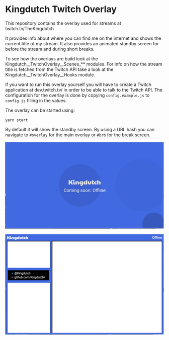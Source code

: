 # Kingdutch Twitch Overlay

This repository contains the overlay used for streams at twitch.tv/TheKingdutch

It provides info about where you can find me on the internet and shows the current
title of my stream. It also provides an animated standby screen for before the stream
and during short breaks.

To see how the overlays are build look at the Kingdutch__TwitchOverlay__Scenes_** modules.
For info on how the stream title is fetched from the Twitch API take a look at the
Kingdutch__TwitchOverlay__Hooks module.

If you want to run this overlay yourself you will have to create a Twitch application
at dev.twitch.tv/ in order to be able to talk to the Twitch API. The configuration for
the overlay is done by copying `config.example.js` to `config.js` filling in the values.

The overlay can be started using:

```
yarn start
```

By default it will show the standby screen. By using a URL hash you can navigate to 
`#overlay` for the main overlay or `#brb` for the break screen.

![The standby screen shows the streamer name and the stream title. The background is a solid color with animated bubbles.](docs/assets/standby-preview.png)

![The overlay has a titlebar and two main content sections. In the left 1/3rd is space for a webcam and chat. The right 2/3rd shows the main stream content.](docs/assets/overlay-preview.png)
